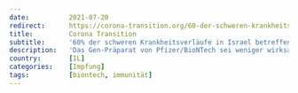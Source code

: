 ```yaml
---
date:          2021-07-20
redirect:      https://corona-transition.org/60-der-schweren-krankheitsverlaufe-in-israel-betreffen-geimpfte
title:         Corona Transition
subtitle:      '60% der schweren Krankheitsverläufe in Israel betreffen Geimpfte'
description:   'Das Gen-Präparat von Pfizer/BioNTech sei weniger wirksam gegen die Delta-Variante als Gesundheitsbeamte hofften, zitierte The Jerusalem Post am (...)'
country:       [IL]
categories:    [Impfung]
tags:          [biontech, immunität]
---
```

